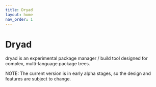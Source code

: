 ```yaml
---
title: Dryad
layout: home
nav_order: 1
---
```

# Dryad


dryad is an experimental package manager / build tool designed for complex, multi-language package trees.

NOTE: The current version is in early alpha stages, so the design and features are subject to change.

